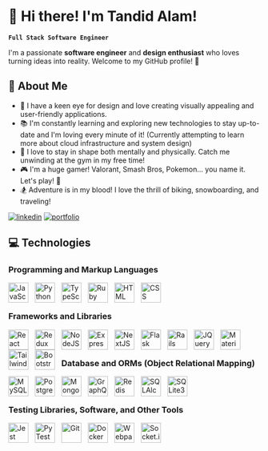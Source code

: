 # 👋 Hi there! I'm Tandid Alam!

**`Full Stack Software Engineer`**

I'm a passionate **software engineer** and **design enthusiast** who loves turning ideas into reality. Welcome to my GitHub profile! 🚀

## 🌟 About Me

- 🎨 I have a keen eye for design and love creating visually appealing and user-friendly applications.
- 📚 I'm constantly learning and exploring new technologies to stay up-to-date and I'm loving every minute of it! 
     (Currently attempting to learn more about cloud infrastructure and system design)    
- 💪 I love to stay in shape both mentally and physically. Catch me unwinding at the gym in my free time!
- 🎮 I'm a huge gamer! Valorant, Smash Bros, Pokemon... you name it. Let's play! 👀
- 🏂 Adventure is in my blood! I love the thrill of biking, snowboarding, and traveling!

<!-- - 🌐 Check out my website to learn more about me: [tandidalam.com](https://tandidalam.com/) -->

   <p align="left">
      <a href="https://www.linkedin.com/in/tandidalam/">
         <img alt="linkedin" title="Connect" src="https://img.shields.io/badge/-Let's%20Connect!-blue"/></a>
      <a href="https://www.tandidalam.com/">
         <img alt="portfolio" title="Portfolio" src="https://img.shields.io/badge/-Portfolio-orange"/></a>
<!--       <a href="https://www.tandid.alam1@gmail.com">
         <img alt="gmail" title="gmail" src="https://img.shields.io/badge/-Gmail-red"/></a> -->
   </p>


## 💻 Technologies

### Programming and Markup Languages

<div>
     <img align="left" alt="JavaScript" width="40px" style="padding-right:10px;" src="https://cdn.jsdelivr.net/gh/devicons/devicon/icons/javascript/javascript-original.svg" />
     <img align="left" alt="Python" width="40px" style="padding-right:10px;" src="https://cdn.jsdelivr.net/gh/devicons/devicon/icons/python/python-original.svg" />
     <img align="left" alt="TypeScript" width="40px" style="padding-right:10px;" src="https://cdn.jsdelivr.net/gh/devicons/devicon/icons/typescript/typescript-original.svg" />
     <img align="left" alt="Ruby" width="40px" style="padding-right:10px;" src="https://cdn.jsdelivr.net/gh/devicons/devicon/icons/ruby/ruby-original.svg"/>
     <img align="left" alt="HTML" width="40px" style="padding-right:10px;" src="https://cdn.jsdelivr.net/gh/devicons/devicon/icons/html5/html5-original.svg" />
     <img align="left" alt="CSS" width="40px" style="padding-right:10px;" src="https://cdn.jsdelivr.net/gh/devicons/devicon/icons/css3/css3-original.svg" />
     <br>
</div>
<br>

### Frameworks and Libraries

<div>
     <img align="left" alt="React" width="40px" style="padding-right:10px;" src="https://cdn.jsdelivr.net/gh/devicons/devicon/icons/react/react-original.svg"  />
     <img align="left" alt="Redux" width="40px" style="padding-right:10px;" src="https://cdn.jsdelivr.net/gh/devicons/devicon/icons/redux/redux-original.svg" />
     <img align="left" alt="NodeJS" width="40px" style="padding-right:10px;" src="https://cdn.jsdelivr.net/gh/devicons/devicon/icons/nodejs/nodejs-original.svg" />
     <img align="left" alt="ExpressJS" width="40px" style="padding-right:10px;" src="https://cdn.jsdelivr.net/gh/devicons/devicon/icons/express/express-original.svg" />
     <img align="left" alt="NextJS" width="40px" style="padding-right:10px;"  src="https://cdn.jsdelivr.net/gh/devicons/devicon/icons/nextjs/nextjs-line.svg" />
     <img align="left" alt="Flask" width="40px" style="padding-right:10px;" src="https://cdn.jsdelivr.net/gh/devicons/devicon/icons/flask/flask-original.svg" />
     <img align="left" alt="Rails" width="40px" style="padding-right:10px;" src="https://cdn.jsdelivr.net/gh/devicons/devicon/icons/rails/rails-plain.svg" />
     <img align="left" alt="JQuery" width="40px" style="padding-right:10px;" src="https://cdn.jsdelivr.net/gh/devicons/devicon/icons/jquery/jquery-original.svg" />
     <img align="left" alt="Material-UI" width="40px" style="padding-right:10px;" src="https://cdn.jsdelivr.net/gh/devicons/devicon/icons/materialui/materialui-original.svg" />
     <img align="left" alt="TailwindCSS" width="40px" style="padding-right:10px;" src="https://cdn.jsdelivr.net/gh/devicons/devicon/icons/tailwindcss/tailwindcss-plain.svg"  />
     <img align="left" alt="Bootstrap" width="40px" style="padding-right:10px;" src="https://cdn.jsdelivr.net/gh/devicons/devicon/icons/bootstrap/bootstrap-original.svg"  />
     <br>
</div>
<br>

### Database and ORMs (Object Relational Mapping)

<div>
     <img align="left" alt="MySQL" width="40px" style="padding-right:10px;" src="https://cdn.jsdelivr.net/gh/devicons/devicon/icons/mysql/mysql-original.svg"  />
     <img align="left" alt="PostgreSQL" width="40px" style="padding-right:10px;" src="https://cdn.jsdelivr.net/gh/devicons/devicon/icons/postgresql/postgresql-original.svg" />
     <img align="left" alt="MongoDB" width="40px" style="padding-right:10px;" src="https://cdn.jsdelivr.net/gh/devicons/devicon/icons/mongodb/mongodb-original.svg" />
     <img align="left" alt="GraphQL" width="40px" style="padding-right:10px;" src="https://cdn.jsdelivr.net/gh/devicons/devicon/icons/graphql/graphql-plain.svg" />
     <img align="left" alt="Redis" width="40px" style="padding-right:10px;"  src="https://cdn.jsdelivr.net/gh/devicons/devicon/icons/redis/redis-original.svg" />
     <img align="left" alt="SQLAlchemy" width="40px" style="padding-right:10px;" src="https://cdn.jsdelivr.net/gh/devicons/devicon/icons/sqlalchemy/sqlalchemy-original.svg" />
     <img align="left" alt="SQLite3" width="40px" style="padding-right:10px;" src="https://cdn.jsdelivr.net/gh/devicons/devicon/icons/sqlite/sqlite-original.svg" />
     <br>
</div>
<br>

### Testing Libraries, Software, and Other Tools

<div>
     <img align="left" alt="Jest" width="40px" style="padding-right:10px;" src="https://cdn.jsdelivr.net/gh/devicons/devicon/icons/jest/jest-plain.svg" />
     <img align="left" alt="PyTest" width="40px" style="padding-right:10px;" src="https://cdn.jsdelivr.net/gh/devicons/devicon/icons/pytest/pytest-original.svg" />
     <img align="left" alt="Git" width="40px" style="padding-right:10px;"  src="https://cdn.jsdelivr.net/gh/devicons/devicon/icons/git/git-original.svg" />
     <img align="left" alt="Docker" width="40px" style="padding-right:10px;" src="https://cdn.jsdelivr.net/gh/devicons/devicon/icons/docker/docker-original.svg" />
     <img align="left" alt="Webpack" width="40px" style="padding-right:10px;" src="https://cdn.jsdelivr.net/gh/devicons/devicon/icons/webpack/webpack-original.svg" />
     <img align="left" alt="Socket.io" width="40px" style="padding-right:10px;" src="https://cdn.jsdelivr.net/gh/devicons/devicon/icons/socketio/socketio-original.svg" />
     <br>
</div>
<br>


<!-- ## 📊 Stats -->

<!-- [![Tandid's GitHub stats](https://github-readme-stats.vercel.app/api?username=tandid&show_icons=true&theme=prussian)](https://github.com/tandid/github-readme-stats) -->
<!-- ![Top Langs](https://github-readme-stats.vercel.app/api/top-langs/?username=tandid&theme=prussian) -->
